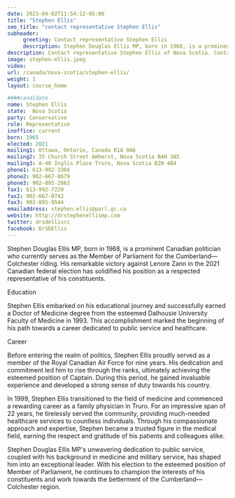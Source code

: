 ```yaml
---
date: 2023-04-02T11:54:12-05:00
title: "Stephen Ellis"
seo_title: "contact representative Stephen Ellis"
subheader:
     greeting: Contact representative Stephen Ellis
     description: Stephen Douglas Ellis MP, born in 1968, is a prominent Canadian politician who currently serves as the Member of Parliament for the Cumberland—Colchester riding. His remarkable victory against Lenore Zann in the 2021 Canadian federal election has solidified his position as a respected representative of his constituents.
description: Contact representative Stephen Ellis of Nova Scotia. Contact information for Stephen Ellis includes email address, phone number, and mailing address.
image: stephen-ellis.jpeg
video:
url: /canada/nova-scotia/stephen-ellis/
weight: 1
layout: course_home

####candidate
name: Stephen Ellis
state:	Nova Scotia
party: Conservative
role: Representative
inoffice: current
born: 1965
elected: 2021
mailing1: Ottawa, Ontario, Canada K1A 0A6
mailing2: 35 Church Street Amherst, Nova Scotia B4H 3A5
mailing3: A-40 Inglis Place Truro, Nova Scotia B2N 4B4
phone1: 613-992-3366
phone2: 902-667-8679
phone3: 902-895-2863
fax1: 613-992-7220
fax2: 902-667-0742
fax3: 902-895-9544
emailaddress: stephen.ellis@parl.gc.ca
website: http://drstephenellismp.com
twitter: drsdelliscc
facebook: DrSDEllis
---
```


Stephen Douglas Ellis MP, born in 1968, is a prominent Canadian politician who currently serves as the Member of Parliament for the Cumberland—Colchester riding. His remarkable victory against Lenore Zann in the 2021 Canadian federal election has solidified his position as a respected representative of his constituents.

Education

Stephen Ellis embarked on his educational journey and successfully earned a Doctor of Medicine degree from the esteemed Dalhousie University Faculty of Medicine in 1993. This accomplishment marked the beginning of his path towards a career dedicated to public service and healthcare.

Career

Before entering the realm of politics, Stephen Ellis proudly served as a member of the Royal Canadian Air Force for nine years. His dedication and commitment led him to rise through the ranks, ultimately achieving the esteemed position of Captain. During this period, he gained invaluable experience and developed a strong sense of duty towards his country.

In 1999, Stephen Ellis transitioned to the field of medicine and commenced a rewarding career as a family physician in Truro. For an impressive span of 22 years, he tirelessly served the community, providing much-needed healthcare services to countless individuals. Through his compassionate approach and expertise, Stephen became a trusted figure in the medical field, earning the respect and gratitude of his patients and colleagues alike.

Stephen Douglas Ellis MP's unwavering dedication to public service, coupled with his background in medicine and military service, has shaped him into an exceptional leader. With his election to the esteemed position of Member of Parliament, he continues to champion the interests of his constituents and work towards the betterment of the Cumberland—Colchester region.
